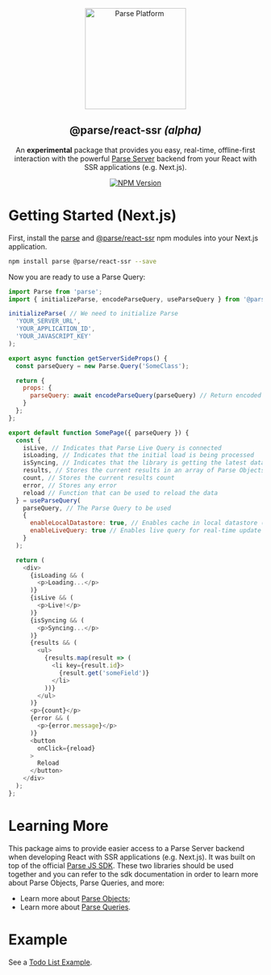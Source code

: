 <p align="center">
  <a href="https://parseplatform.org">
    <img alt="Parse Platform" src="https://user-images.githubusercontent.com/8621344/99892392-6f32dc80-2c42-11eb-8c32-db0fa4a66a81.png" width="200" />
  </a>
</p>

<h2 align="center">@parse/react-ssr <i>(alpha)</i></h2>

<p align="center">
  An <b>experimental</b> package that provides you easy, real-time, offline-first interaction with the powerful <a href="https://github.com/parse-community/parse-server">Parse Server</a> backend from your React with SSR applications (e.g. Next.js).
</p>

<p align="center">
  <a href="https://www.npmjs.com/package/@parse/react-ssr">
    <img alt="NPM Version" src="https://badge.fury.io/js/%40parse%2Freact-ssr.svg" />
  </a>
</p>

# Getting Started (Next.js)

First, install the [parse](https://www.npmjs.com/package/parse) and [@parse/react-ssr](https://www.npmjs.com/package/@parse/react-ssr) npm modules into your Next.js application.

```sh
npm install parse @parse/react-ssr --save
```

Now you are ready to use a Parse Query:

```js
import Parse from 'parse';
import { initializeParse, encodeParseQuery, useParseQuery } from '@parse/react-ssr';

initializeParse( // We need to initialize Parse
  'YOUR_SERVER_URL',
  'YOUR_APPLICATION_ID',
  'YOUR_JAVASCRIPT_KEY'
);

export async function getServerSideProps() {
  const parseQuery = new Parse.Query('SomeClass');

  return {
    props: {
      parseQuery: await encodeParseQuery(parseQuery) // Return encoded Parse Query for server side rendering
    }
  };
};

export default function SomePage({ parseQuery }) {
  const {
    isLive, // Indicates that Parse Live Query is connected
    isLoading, // Indicates that the initial load is being processed
    isSyncing, // Indicates that the library is getting the latest data from Parse Server
    results, // Stores the current results in an array of Parse Objects
    count, // Stores the current results count
    error, // Stores any error
    reload // Function that can be used to reload the data
  } = useParseQuery(
    parseQuery, // The Parse Query to be used
    {
      enableLocalDatastore: true, // Enables cache in local datastore (default: true)
      enableLiveQuery: true // Enables live query for real-time update (default: true)
    }
  );

  return (
    <div>
      {isLoading && (
        <p>Loading...</p>
      )}
      {isLive && (
        <p>Live!</p>
      )}
      {isSyncing && (
        <p>Syncing...</p>
      )}
      {results && (
        <ul>
          {results.map(result => (
            <li key={result.id}>
              {result.get('someField')}
            </li>
          ))}
        </ul>
      )}
      <p>{count}</p>
      {error && (
        <p>{error.message}</p>
      )}
      <button
        onClick={reload}
      >
        Reload
      </button>
    </div>
  );
};
```

# Learning More

This package aims to provide easier access to a Parse Server backend when developing React with SSR applications (e.g. Next.js). It was built on top of the official [Parse JS SDK](https://docs.parseplatform.org/js/guide/). These two libraries should be used together and you can refer to the sdk documentation in order to learn more about Parse Objects, Parse Queries, and more:
- Learn more about [Parse Objects](https://docs.parseplatform.org/js/guide/#objects);
- Learn more about [Parse Queries](https://docs.parseplatform.org/js/guide/#queries).

# Example

See a [Todo List Example](https://github.com/parse-community/parse-react/tree/master/examples/next-ts-todo).

